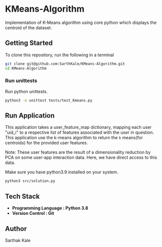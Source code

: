 # KMeans-Algorithm
Implementation of K-Means algorithm using core python which displays the centroid of the dataset.

## Getting Started

To clone this repository, run the following in a terminal
```bash
git clone git@github.com:SarthKale/KMeans-Algorithm.git
cd KMeans-Algorithm
```

### Run unittests

Run python unittests.

```bash
python3 -m unittest tests/test_Kmeans.py
```

## Run Application

This application takes a user_feature_map dictionary, mapping each user "uid_i" to a respective list of features associated with the user in question. This application use the k-means algorithm to return the `k` means(for centroids) for the provided user features.

Note: These user features are the result of a dimensionality reduction by PCA on some user-app interaction data. Here, we have direct access to this data.

Make sure you have python3.9 installed on your system.

```bash
python3 src/solution.py
```

## Tech Stack

* **Programming Language : Python 3.8**
* **Version Control : Git**

## Author

Sarthak Kale
